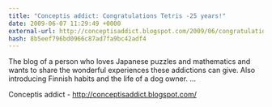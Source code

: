 ```yaml
---
title: "Conceptis addict: Congratulations Tetris -25 years!"
date: 2009-06-07 11:29:49 +0000
external-url: http://conceptisaddict.blogspot.com/2009/06/congratulations-tetris-25-years.html
hash: 8b5eef796bd0966c87ad7fa9bc42adf4
---
```


The blog of a person who loves Japanese puzzles and mathematics and wants to share the wonderful experiences these addictions can give. Also introducing Finnish habits and the life of a dog owner. ...


Conceptis addict - http://conceptisaddict.blogspot.com/
